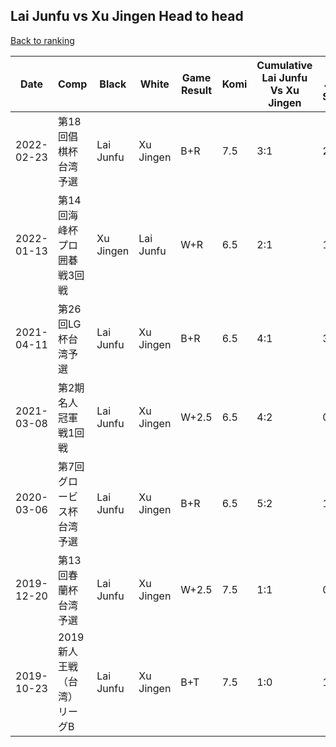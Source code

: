 ## Lai Junfu vs Xu Jingen Head to head

[Back to ranking](../../index.md)




| **Date** | **Comp** | **Black** | **White** | **Game Result** | **Komi** | **Cumulative Lai Junfu Vs Xu Jingen** | **Lai Junfu Streak** | **Xu Jingen Streak** | 
| --- | --- | --- | --- | --- | --- | --- | --- | --- |
| 2022-02-23 | 第18回倡棋杯台湾予選 | Lai Junfu | Xu Jingen | B+R | 7.5 | 3:1 | 2 | 0 | 
| 2022-01-13 | 第14回海峰杯プロ囲碁戦3回戦  | Xu Jingen | Lai Junfu | W+R | 6.5 | 2:1 | 1 | 0 | 
| 2021-04-11 | 第26回LG杯台湾予選 | Lai Junfu | Xu Jingen | B+R | 6.5 | 4:1 | 3 | 0 | 
| 2021-03-08 | 第2期名人冠軍戦1回戦 | Lai Junfu | Xu Jingen | W+2.5 | 6.5 | 4:2 | 0 | 1 | 
| 2020-03-06 | 第7回グロービス杯台湾予選 | Lai Junfu | Xu Jingen | B+R | 6.5 | 5:2 | 1 | 0 | 
| 2019-12-20 | 第13回春蘭杯台湾予選 | Lai Junfu | Xu Jingen | W+2.5 | 7.5 | 1:1 | 0 | 1 | 
| 2019-10-23 | 2019新人王戦（台湾）リーグB | Lai Junfu | Xu Jingen | B+T | 7.5 | 1:0 | 1 | 0 |





